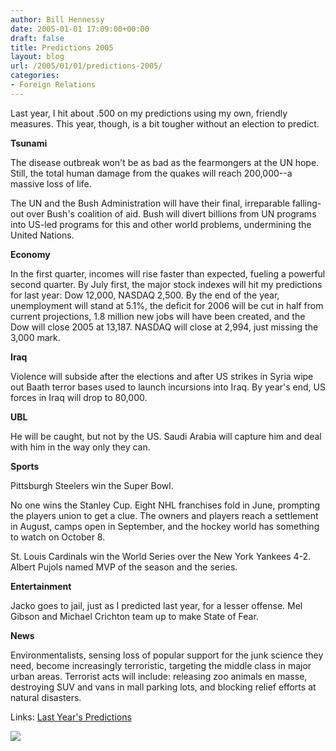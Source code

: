 ```yaml
---
author: Bill Hennessy
date: 2005-01-01 17:09:00+00:00
draft: false
title: Predictions 2005
layout: blog
url: /2005/01/01/predictions-2005/
categories:
- Foreign Relations
---
```


Last year, I hit about .500 on my predictions using my own, friendly measures. This year, though, is a bit tougher without an election to predict.




**Tsunami**




The disease outbreak won't be as bad as the fearmongers at the UN hope. Still, the total human damage from the quakes will reach 200,000--a massive loss of life.




The UN and the Bush Administration will have their final, irreparable falling-out over Bush's coalition of aid. Bush will divert billions from UN programs into US-led programs for this and other world problems, undermining the United Nations.




**Economy**




In the first quarter, incomes will rise faster than expected, fueling a powerful second quarter. By July first, the major stock indexes will hit my predictions for last year: Dow 12,000, NASDAQ 2,500. By the end of the year, unemployment will stand at 5.1%, the deficit for 2006 will be cut in half from current projections, 1.8 million new jobs will have been created, and the Dow will close 2005 at 13,187. NASDAQ will close at 2,994, just missing the 3,000 mark.




**Iraq**




Violence will subside after the elections and after US strikes in Syria wipe out Baath terror bases used to launch incursions into Iraq. By year's end, US forces in Iraq will drop to 80,000.




**UBL**




He will be caught, but not by the US. Saudi Arabia will capture him and deal with him in the way only they can.




**Sports**  





Pittsburgh Steelers win the Super Bowl.




No one wins the Stanley Cup. Eight NHL franchises fold in June, prompting the players union to get a clue. The owners and players reach a settlement in August, camps open in September, and the hockey world has something to watch on October 8.




St. Louis Cardinals win the World Series over the New York Yankees 4-2. Albert Pujols named MVP of the season and the series.




**Entertainment**




Jacko goes to jail, just as I predicted last year, for a lesser offense. Mel Gibson and Michael Crichton team up to make State of Fear.




**News**




Environmentalists, sensing loss of popular support for the junk science they need, become increasingly terroristic, targeting the middle class in major urban areas. Terrorist acts will include: releasing zoo animals en masse, destroying SUV and vans in mall parking lots, and blocking relief efforts at natural disasters.




Links: [Last Year's Predictions](https://blog.billhennessy.com/blogs/hennessys_view/archive/2003/12/31/819.aspx)

![](https://blog.billhennessy.com/aggbug.aspx?PostID=916)

